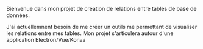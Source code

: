 Bienvenue dans mon projet de création de relations entre tables de base de données.

J'ai actuellemnent besoin de me créer un outils me permettant de visualiser les relations entre mes tables.
Mon projet s'articulera autour d'une application Electron/Vue/Konva

